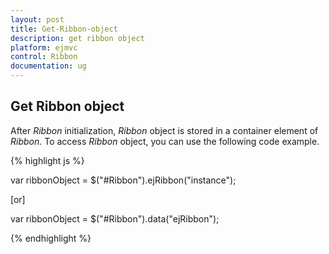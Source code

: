 ```yaml
---
layout: post
title: Get-Ribbon-object
description: get ribbon object
platform: ejmvc
control: Ribbon
documentation: ug
---
```


## Get Ribbon object

After _Ribbon_ initialization, _Ribbon_ object is stored in a container element of _Ribbon_. To access _Ribbon_ object, you can use the following code example.

{% highlight js %}

var ribbonObject = $("#Ribbon").ejRibbon("instance");



[or]



var ribbonObject = $("#Ribbon").data("ejRibbon");



{% endhighlight %}










